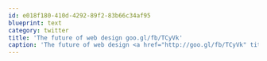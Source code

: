 ```yaml
---
id: e018f180-410d-4292-89f2-83b66c34af95
blueprint: text
category: twitter
title: 'The future of web design goo.gl/fb/TCyVk'
caption: 'The future of web design <a href="http://goo.gl/fb/TCyVk" title="http://goo.gl/fb/TCyVk" class="link link_untco">goo.gl/fb/TCyVk</a>'
---
```

